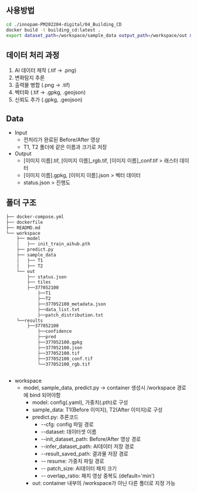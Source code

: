 ## 사용방법

```bash
cd ./innopam-PM202204-digital/04_Building_CD
docker build -t building_cd:latest .
export dataset_path=/workspace/sample_data output_path=/workspace/out model_path=/workspace/model && docker compose up
```

## 데이터 처리 과정
1. AI 데이터 제작 (.tif -> .png)
2. 변화탐지 추론
3. 출력물 병합 (.png -> .tif)
4. 벡터화 (.tif -> .gpkg, .geojson)
5. 신뢰도 추가 (.gpkg, .geojson)

## Data
- Input
	- 전처리가 완료된 Before/After 영상
	- T1, T2 폴더에 같은 이름과 크기로 저장
- Output
	- [이미지 이름].tif, [이미지 이름]_rgb.tif, [이미지 이름]_conf.tif > 래스터 데이터
	- [이미지 이름].gpkg, [이미지 이름].json > 벡터 데이터
	- status.json > 진행도
	
## 폴더 구조
```bash
├── docker-compose.yml
├── dockerfile
├── READMD.md
└── workspace
    ├── model
    │   ├── init_train_aihub.pth
    ├── predict.py
    ├── sample_data
    │   ├── T1
    │   ├── T2
    └── out
        ├── status.json
        ├── tiles
		├──377052100
			├──T1
			├──T2
			├──377052100_metadata.json
			├──data_list.txt
			├──patch_distribution.txt
	└──results
		├──377052100
			├──confidence
			├──pred
			├──377052100.gpkg
			├──377052100.json
			├──377052100.tif
			├──377052100_conf.tif
			└──377052100_rgb.tif
		
```
- workspace
	- model, sample_data, predict.py -> container 생성시 /workspace 경로에 bind 되어야함
		- model: config(.yaml), 가중치(.pth)로 구성
		- sample_data: T1(Before 이미지), T2(After 이미지)로 구성
		- predict.py: 추론코드
			- --cfg: config 파일 경로
			- --dataset: 데이터셋 이름
			- --init_dataset_path: Before/After 영상 경로
			- --infer_dataset_path: AI데이터 저장 경로
			- --result_saved_path: 결과물 저장 경로
			- -- resume: 가중치 파일 경로
			- -- patch_size: AI데이터 패치 크기
			- -- overlap_ratio: 패치 영상 중복도 (default='min')
		- out: container 내부의 /workspace가 아닌 다른 폴더로 지정 가능

